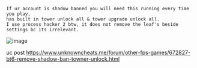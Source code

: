 ```
If ur account is shadow banned you will need this running every time you play,
has built in tower unlock all & tower upgrade unlock all. 
I use process hacker 2 btw, it does not remove the leaf's beside settings bc its irrelevant.
```
![image]([https://imgur.com/a/RHYjOIN](https://imgur.com/a/createvancaseforflaggedmodels-RHYjOIN))

uc post https://www.unknowncheats.me/forum/other-fps-games/672827-bt6-remove-shadow-ban-towner-unlock.html
